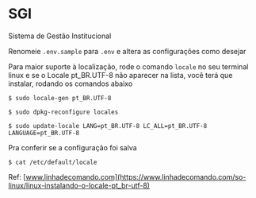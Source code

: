 # SGI
Sistema de Gestão Institucional

Renomeie `.env.sample` para `.env` e altera as configurações como desejar

Para maior suporte à localização, rode o comando `locale` no seu terminal linux e 
se o Locale pt_BR.UTF-8 não aparecer na lista, você terá que instalar, rodando
os comandos abaixo

`$ sudo locale-gen pt_BR.UTF-8`

`$ sudo dpkg-reconfigure locales`

`$ sudo update-locale LANG=pt_BR.UTF-8 LC_ALL=pt_BR.UTF-8 LANGUAGE=pt_BR.UTF-8`

Pra conferir se a configuração foi salva

`$ cat /etc/default/locale`

Ref:
[www.linhadecomando.com](https://www.linhadecomando.com/so-linux/linux-instalando-o-locale-pt_br-utf-8)